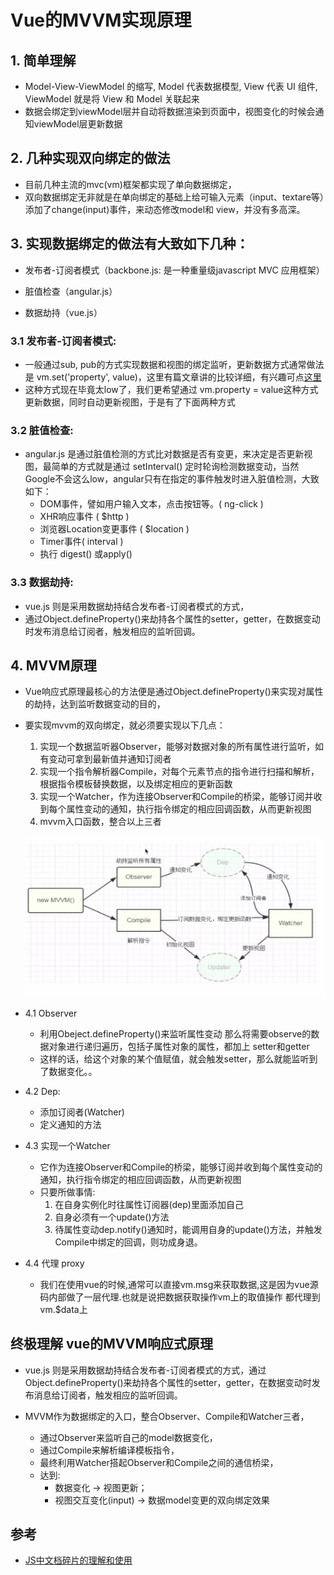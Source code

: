 # Vue的MVVM实现原理

## 1. 简单理解
- Model-View-ViewModel 的缩写, Model 代表数据模型, View 代表 UI 组件, ViewModel 就是将 View 和 Model 关联起来
- 数据会绑定到viewModel层并自动将数据渲染到页面中，视图变化的时候会通知viewModel层更新数据

## 2. 几种实现双向绑定的做法
- 目前几种主流的mvc(vm)框架都实现了单向数据绑定，
- 双向数据绑定无非就是在单向绑定的基础上给可输入元素（input、textare等）添加了change(input)事件，来动态修改model和 view，并没有多高深。

## 3. 实现数据绑定的做法有大致如下几种：
- 发布者-订阅者模式（backbone.js: 是一种重量级javascript  MVC 应用框架）

- 脏值检查（angular.js）

- 数据劫持（vue.js）

### 3.1 发布者-订阅者模式: 
- 一般通过sub, pub的方式实现数据和视图的绑定监听，更新数据方式通常做法是 vm.set('property', value)，这里有篇文章讲的比较详细，有兴趣可点[这里](http://www.html-js.com/article/Study-of-twoway-data-binding-JavaScript-talk-about-JavaScript-every-day)
- 这种方式现在毕竟太low了，我们更希望通过 vm.property = value这种方式更新数据，同时自动更新视图，于是有了下面两种方式

### 3.2 脏值检查:
- angular.js 是通过脏值检测的方式比对数据是否有变更，来决定是否更新视图，最简单的方式就是通过 setInterval() 定时轮询检测数据变动，当然Google不会这么low，angular只有在指定的事件触发时进入脏值检测，大致如下：
    - DOM事件，譬如用户输入文本，点击按钮等。( ng-click )
    - XHR响应事件 ( $http )
    - 浏览器Location变更事件 ( $location )
    - Timer事件( interval )
    - 执行 digest() 或apply()

### 3.3 数据劫持: 
- vue.js 则是采用数据劫持结合发布者-订阅者模式的方式，
- 通过Object.defineProperty()来劫持各个属性的setter，getter，在数据变动时发布消息给订阅者，触发相应的监听回调。

## 4. MVVM原理
- Vue响应式原理最核心的方法便是通过Object.defineProperty()来实现对属性的劫持，达到监听数据变动的目的，
- 要实现mvvm的双向绑定，就必须要实现以下几点：
    1. 实现一个数据监听器Observer，能够对数据对象的所有属性进行监听，如有变动可拿到最新值并通知订阅者
    2. 实现一个指令解析器Compile，对每个元素节点的指令进行扫描和解析，根据指令模板替换数据，以及绑定相应的更新函数
    3. 实现一个Watcher，作为连接Observer和Compile的桥梁，能够订阅并收到每个属性变动的通知，执行指令绑定的相应回调函数，从而更新视图
    4. mvvm入口函数，整合以上三者

    ![Image](../assets/数据劫持-发布订阅者.jpg)

- 4.1 Observer
    - 利用Obeject.defineProperty()来监听属性变动 那么将需要observe的数据对象进行递归遍历，包括子属性对象的属性，都加上 setter和getter 
    - 这样的话，给这个对象的某个值赋值，就会触发setter，那么就能监听到了数据变化。。
- 4.2 Dep:
    - 添加订阅者(Watcher)
    - 定义通知的方法
- 4.3 实现一个Watcher
    - 它作为连接Observer和Compile的桥梁，能够订阅并收到每个属性变动的通知，执行指令绑定的相应回调函数，从而更新视图
    - 只要所做事情:
        1. 在自身实例化时往属性订阅器(dep)里面添加自己
        2. 自身必须有一个update()方法
        3. 待属性变动dep.notify()通知时，能调用自身的update()方法，并触发Compile中绑定的回调，则功成身退。
- 4.4 代理 proxy
    - 我们在使用vue的时候,通常可以直接vm.msg来获取数据,这是因为vue源码内部做了一层代理.也就是说把数据获取操作vm上的取值操作 都代理到vm.$data上

## 终极理解 vue的MVVM响应式原理
- vue.js 则是采用数据劫持结合发布者-订阅者模式的方式，通过Object.defineProperty()来劫持各个属性的setter，getter，在数据变动时发布消息给订阅者，触发相应的监听回调。

- MVVM作为数据绑定的入口，整合Observer、Compile和Watcher三者，
    - 通过Observer来监听自己的model数据变化，
    - 通过Compile来解析编译模板指令，
    - 最终利用Watcher搭起Observer和Compile之间的通信桥梁，
    - 达到:
        - 数据变化 -> 视图更新；
        - 视图交互变化(input) -> 数据model变更的双向绑定效果

## 参考
+ [JS中文档碎片的理解和使用](https://www.cnblogs.com/suihang/p/9491359.html)